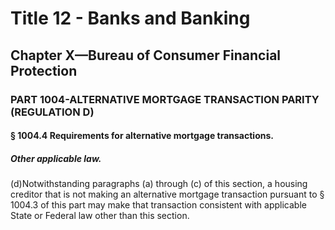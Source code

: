 
# Title 12 - Banks and Banking
## Chapter X—Bureau of Consumer Financial Protection
### PART 1004-ALTERNATIVE MORTGAGE TRANSACTION PARITY (REGULATION D)
#### § 1004.4 Requirements for alternative mortgage transactions.
##### Other applicable law.

(d)Notwithstanding paragraphs (a) through (c) of this section, a housing creditor that is not making an alternative mortgage transaction pursuant to § 1004.3 of this part may make that transaction consistent with applicable State or Federal law other than this section.
